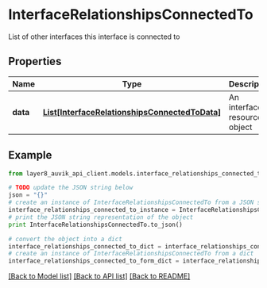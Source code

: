# InterfaceRelationshipsConnectedTo

List of other interfaces this interface is connected to

## Properties
Name | Type | Description | Notes
------------ | ------------- | ------------- | -------------
**data** | [**List[InterfaceRelationshipsConnectedToData]**](InterfaceRelationshipsConnectedToData.md) | An interface resource object | [optional] 

## Example

```python
from layer8_auvik_api_client.models.interface_relationships_connected_to import InterfaceRelationshipsConnectedTo

# TODO update the JSON string below
json = "{}"
# create an instance of InterfaceRelationshipsConnectedTo from a JSON string
interface_relationships_connected_to_instance = InterfaceRelationshipsConnectedTo.from_json(json)
# print the JSON string representation of the object
print InterfaceRelationshipsConnectedTo.to_json()

# convert the object into a dict
interface_relationships_connected_to_dict = interface_relationships_connected_to_instance.to_dict()
# create an instance of InterfaceRelationshipsConnectedTo from a dict
interface_relationships_connected_to_form_dict = interface_relationships_connected_to.from_dict(interface_relationships_connected_to_dict)
```
[[Back to Model list]](../README.md#documentation-for-models) [[Back to API list]](../README.md#documentation-for-api-endpoints) [[Back to README]](../README.md)


